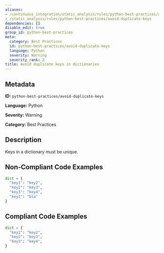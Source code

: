 ```yaml
---
aliases:
- /continuous_integration/static_analysis/rules/python-best-practices/avoid-duplicate-keys
- /static_analysis/rules/python-best-practices/avoid-duplicate-keys
dependencies: []
disable_edit: true
group_id: python-best-practices
meta:
  category: Best Practices
  id: python-best-practices/avoid-duplicate-keys
  language: Python
  severity: Warning
  severity_rank: 2
title: Avoid duplicate keys in dictionaries
---
```

<!--  SOURCED FROM https://github.com/DataDog/datadog-static-analyzer-rule-docs -->


## Metadata
**ID:** `python-best-practices/avoid-duplicate-keys`

**Language:** Python

**Severity:** Warning

**Category:** Best Practices

## Description
Keys in a dictionary must be unique.

## Non-Compliant Code Examples
```python
dict = {
  "key1": "key2",
  "key2": "key3",
  "key3": "key4",
  "key1": "bla"
}

```

## Compliant Code Examples
```python
dict = {
  "key1": "key2",
  "key2": "key3",
  "key3": "key4",
}

```
